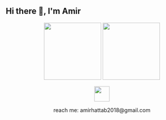 ## Hi there 👋, I'm Amir 
<div align="center">
  <img src="https://github-readme-stats.vercel.app/api?username=AmirtterK&theme=midnight-purple&show_icons=true" height="150"></img>
  <img src="https://github-readme-stats.vercel.app/api/top-langs/?username=AmirtterK&layout=compact" height="150"></img>


<p align="center">
  <a href="https://skillicons.dev">
    <img src="https://skillicons.dev/icons?i=flutter,dart,php,java,arduino,sqlite,c,git,vscode" height="40" />
  </a>
</p>
  reach me: amirhattab2018@gmail.com  

</div>

